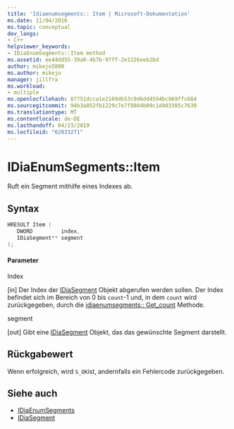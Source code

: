 ```yaml
---
title: 'Idiaenumsegments:: Item | Microsoft-Dokumentation'
ms.date: 11/04/2016
ms.topic: conceptual
dev_langs:
- C++
helpviewer_keywords:
- IDiaEnumSegments::Item method
ms.assetid: ee44dd55-39a0-4b7b-97ff-2e1226eeb2bd
author: mikejo5000
ms.author: mikejo
manager: jillfra
ms.workload:
- multiple
ms.openlocfilehash: 87751dcca1e2109db53c9d6dd4594bc969ffc684
ms.sourcegitcommit: 94b3a052fb1229c7e7f8804b09c1d403385c7630
ms.translationtype: MT
ms.contentlocale: de-DE
ms.lasthandoff: 04/23/2019
ms.locfileid: "62833271"
---
```

# <a name="idiaenumsegmentsitem"></a>IDiaEnumSegments::Item
Ruft ein Segment mithilfe eines Indexes ab.

## <a name="syntax"></a>Syntax

```C++
HRESULT Item ( 
   DWORD         index,
   IDiaSegment** segment
);
```

#### <a name="parameters"></a>Parameter
 Index

[in] Der Index der [IDiaSegment](../../debugger/debug-interface-access/idiasegment.md) Objekt abgerufen werden sollen. Der Index befindet sich im Bereich von 0 bis `count`-1 und, in dem `count` wird zurückgegeben, durch die [idiaenumsegments:: Get_count](../../debugger/debug-interface-access/idiaenumsegments-get-count.md) Methode.

 segment

[out] Gibt eine [IDiaSegment](../../debugger/debug-interface-access/idiasegment.md) Objekt, das das gewünschte Segment darstellt.

## <a name="return-value"></a>Rückgabewert
 Wenn erfolgreich, wird `S_OK`ist, andernfalls ein Fehlercode zurückgegeben.

## <a name="see-also"></a>Siehe auch
- [IDiaEnumSegments](../../debugger/debug-interface-access/idiaenumsegments.md)
- [IDiaSegment](../../debugger/debug-interface-access/idiasegment.md)